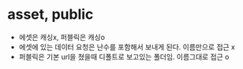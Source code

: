 # asset, public

- 에셋은 캐싱x, 퍼블릭은 캐싱o
- 에셋에 있는 데이터 요청은 난수를 포함해서 보내게 된다. 이름만으로 접근 x
- 퍼블릭은 기본 url을 쳤을때 디폴트로 보고있는 폴더임. 이름그대로 접근 o